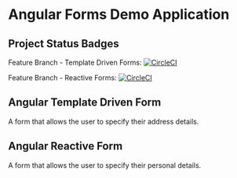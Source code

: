 # Angular Forms Demo Application

## Project Status Badges

Feature Branch - Template Driven Forms: [![CircleCI](https://circleci.com/gh/Keanu-Ellwood-DVT/angular-forms-demo/tree/feature%2Ftemplate-driven-form.svg?style=svg&circle-token=12dfe3208a3a2a0bb6dd920af0a38436e945ba2d)](https://circleci.com/gh/Keanu-Ellwood-DVT/angular-forms-demo/tree/feature%2Ftemplate-driven-form)

Feature Branch - Reactive Forms: [![CircleCI](https://circleci.com/gh/Keanu-Ellwood-DVT/angular-forms-demo/tree/feature%2Freactive-form.svg?style=svg&circle-token=12dfe3208a3a2a0bb6dd920af0a38436e945ba2d)](https://circleci.com/gh/Keanu-Ellwood-DVT/angular-forms-demo/tree/feature%2Freactive-form)

## Angular Template Driven Form

A form that allows the user to specify their address details.

## Angular Reactive Form

A form that allows the user to specify their personal details.
